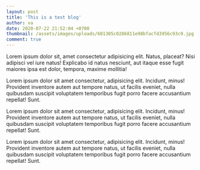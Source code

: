 ```yaml
---
layout: post
title: 'This is a test blog'
author: va
date: 2020-07-22 21:52:04 +0700
thumbnail: /assets/images/uploads/601305c0286811e98bfacfd3956c93c9.jpg
comment: true
---
```


Lorem ipsum dolor sit, amet consectetur adipisicing elit. Natus, placeat? Nisi
adipisci vel iure natus! Explicabo id natus nesciunt, aut itaque esse fugit
maiores ipsa est dolor, tempora, maxime mollitia!

Lorem ipsum dolor sit amet consectetur, adipisicing elit. Incidunt, minus! Provident inventore autem aut tempore natus, ut facilis eveniet, nulla quibusdam suscipit voluptatem temporibus fugit porro facere accusantium repellat! Sunt.

Lorem ipsum dolor sit amet consectetur, adipisicing elit. Incidunt, minus! Provident inventore autem aut tempore natus, ut facilis eveniet, nulla quibusdam suscipit voluptatem temporibus fugit porro facere accusantium repellat! Sunt.

Lorem ipsum dolor sit amet consectetur, adipisicing elit. Incidunt, minus! Provident inventore autem aut tempore natus, ut facilis eveniet, nulla quibusdam suscipit voluptatem temporibus fugit porro facere accusantium repellat! Sunt.
